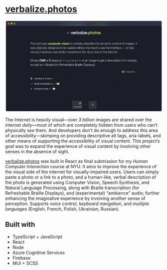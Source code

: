 # [verbalize.photos](https://verbalize.photos)

![verbalize-photos-screenshot](/assets/verbalize-photos-ss.png)

The Internet is heavily visual—over _3 billion_ images are shared over the internet _daily_—most of which are completely hidden from users who can’t physically _see_ them. And developers don't do enough to address this area of accessibility—skimping on providing descriptive alt tags, aria-labels, and other means of supporting the accessibility of visual content. This project’s goal was to expand the experience of visual content by involving other senses in the absence of sight.

[verbalize.photos](https://verbalize.photos) was built in React as final submission for my _Human Computer Interaction_ course at NYU. It aims to improve the experience of the visual side of the internet for visually-impaired users. Users can simply paste a photo or a link to a photo, and a human-like, verbal description of the photo is generated using Computer Vision, Speech Synthesis, and Natural Language Processing, along with Braille transcription (for Refreshable Braille Displays), and (experimental) “ambience” audio; further enhancing the imaginative experience by involving another sense of perception. Supports _voice control_, _keyboard navigation_, and _multiple languages_ (English, French, Polish, Ukrainian, Russian).

## Built with

- TypeScript + JavaScript
- React
- Node
- Azure Cognitive Services
- Firebase
- MUI + SCSS
